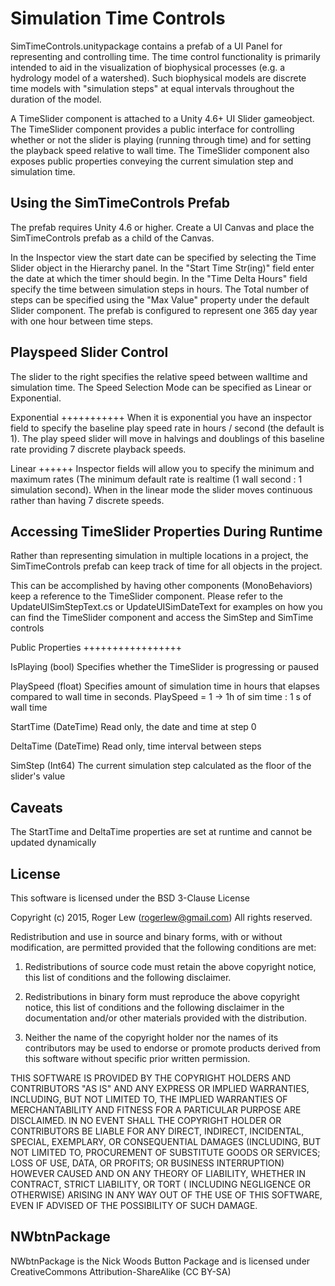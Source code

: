 
Simulation Time Controls
========================

SimTimeControls.unitypackage contains a prefab of a UI Panel for representing
and controlling time. The time control functionality is primarily intended to
aid in the visualization of biophysical processes (e.g. a hydrology model of a
watershed). Such biophysical models are discrete time models with "simulation
steps" at equal intervals throughout the duration of the model.

A TimeSlider component is attached to a Unity 4.6+ UI Slider gameobject. The 
TimeSlider component provides a public interface for controlling whether or not
the slider is playing (running through time) and for setting the playback speed
relative to wall time. The TimeSlider component also exposes public properties 
conveying the current simulation step and simulation time.

Using the SimTimeControls Prefab
--------------------------------
The prefab requires Unity 4.6 or higher. Create a UI Canvas and place the 
SimTimeControls prefab as a child of the Canvas.

In the Inspector view the start date can be specified by selecting the Time 
Slider object in the Hierarchy panel. In the "Start Time Str(ing)" field enter 
the date at which the timer should begin. In the "Time Delta Hours" field 
specify the time between simulation steps in hours. The Total number of steps 
can be specified using the "Max Value" property under the default Slider 
component. The prefab is configured to represent one 365 day year with one hour
between time steps.

Playspeed Slider Control
------------------------
The slider to the right specifies the relative speed between walltime and 
simulation time. The Speed Selection Mode can be specified as Linear or 
Exponential. 

Exponential
+++++++++++
When it is exponential you have an inspector field to specify the baseline play 
speed rate in hours / second (the default is 1). The play speed slider will move 
in halvings and doublings of this baseline rate providing 7 discrete playback 
speeds. 

Linear
++++++
Inspector fields will allow you to specify the minimum and maximum rates (The 
minimum default rate is realtime (1 wall second : 1 simulation second). When in 
the linear mode the slider moves continuous rather than having 7 discrete 
speeds.

Accessing TimeSlider Properties During Runtime
----------------------------------------------
Rather than representing simulation in multiple locations in a project, the
SimTimeControls prefab can keep track of time for all objects in the project.

This can be accomplished by having other components (MonoBehaviors) keep a
reference to the TimeSlider component. Please refer to the 
UpdateUISimStepText.cs or UpdateUISimDateText for examples on how you can find
the TimeSlider component and access the SimStep and SimTime controls

Public Properties
+++++++++++++++++

IsPlaying (bool)
    Specifies whether the TimeSlider is progressing or paused
 
PlaySpeed (float)
    Specifies amount of simulation time in hours that elapses compared to wall
    time in seconds. 
        PlaySpeed = 1 -> 1h of sim time  : 1 s of wall time

StartTime (DateTime)
    Read only, the date and time at step 0
    
DeltaTime (DateTime)
    Read only, time interval between steps
    
SimStep (Int64)
    The current simulation step calculated as the floor of the slider's value
    
Caveats
-------
The StartTime and DeltaTime properties are set at runtime and cannot be updated 
dynamically

License
-------
This software is licensed under the BSD 3-Clause License

Copyright (c) 2015, Roger Lew (rogerlew@gmail.com)
All rights reserved.

Redistribution and use in source and binary forms, with or without modification, 
are permitted provided that the following conditions are met:

1. Redistributions of source code must retain the above copyright notice, this 
   list of conditions and the following disclaimer.

2. Redistributions in binary form must reproduce the above copyright notice, 
   this list of conditions and the following disclaimer in the documentation 
   and/or other materials provided with the distribution.

3. Neither the name of the copyright holder nor the names of its contributors 
   may be used to endorse or promote products derived from this software without 
   specific prior written permission.

THIS SOFTWARE IS PROVIDED BY THE COPYRIGHT HOLDERS AND CONTRIBUTORS "AS IS" AND 
ANY EXPRESS OR IMPLIED WARRANTIES, INCLUDING, BUT NOT LIMITED TO, THE IMPLIED 
WARRANTIES OF MERCHANTABILITY AND FITNESS FOR A PARTICULAR PURPOSE ARE 
DISCLAIMED. IN NO EVENT SHALL THE COPYRIGHT HOLDER OR CONTRIBUTORS BE LIABLE FOR 
ANY DIRECT, INDIRECT, INCIDENTAL, SPECIAL, EXEMPLARY, OR CONSEQUENTIAL DAMAGES 
(INCLUDING, BUT NOT LIMITED TO, PROCUREMENT OF SUBSTITUTE GOODS OR SERVICES; 
LOSS OF USE, DATA, OR PROFITS; OR BUSINESS INTERRUPTION) HOWEVER CAUSED AND ON 
ANY THEORY OF LIABILITY, WHETHER IN CONTRACT, STRICT LIABILITY, OR TORT (
INCLUDING NEGLIGENCE OR OTHERWISE) ARISING IN ANY WAY OUT OF THE USE OF THIS 
SOFTWARE, EVEN IF ADVISED OF THE POSSIBILITY OF SUCH DAMAGE.


NWbtnPackage
------------

NWbtnPackage is the Nick Woods Button Package and is licensed under 
CreativeCommons Attribution-ShareAlike (CC BY-SA)